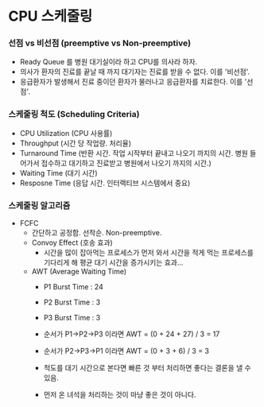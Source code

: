 # CPU 스케줄링

### 선점 vs 비선점 (preemptive vs Non-preemptive)

- Ready Queue 를 병원 대기실이라 하고 CPU를 의사라 하자.
- 의사가 환자의 진료를 끝날 때 까지 대기자는 진료를 받을 수 없다. 이를 '비선점'.
- 응급환자가 발생해서 진료 중이던 환자가 물러나고 응급환자를 치료한다. 이를 '선점'.

### 스케줄링 척도 (Scheduling Criteria)
- CPU Utilization (CPU 사용률)
- Throughput (시간 당 작업량. 처리율)
- Turnaround Time (반환 시간. 작업 시작부터 끝내고 나오기 까지의 시간. 병원 들어가서 접수하고 대기하고 진료받고 병원에서 나오기 까지의 시간.)
- Waiting Time (대기 시간)
- Resposne Time (응답 시간. 인터랙티브 시스템에서 중요)

### 스케줄링 알고리즘

- FCFC
  - 간단하고 공정함. 선착순. Non-preemptive.
  - Convoy Effect (호송 효과)
    - 시간을 많이 잡아먹는 프로세스가 먼저 와서 시간을 적게 먹는 프로세스를 기다리게 해 평균 대기 시간을 증가시키는 효과...
  - AWT (Average Waiting Time)
    - P1 Burst Time : 24
    - P2 Burst Time : 3
    - P3 Burst Time : 3
    
    - 순서가 P1->P2->P3 이라면 AWT = (0 + 24 + 27) / 3 = 17
    - 순서가 P2->P3->P1 이라면 AWT = (0 + 3 + 6) / 3 = 3
    - 척도를 대기 시간으로 본다면 빠른 것 부터 처리하면 좋다는 결론을 낼 수 있음.
    - 먼저 온 녀석을 처리하는 것이 마냥 좋은 것이 아니다.
